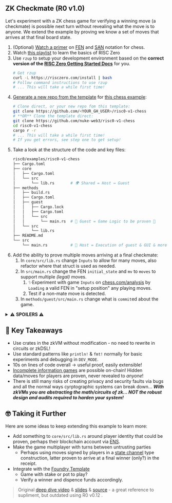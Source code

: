 ## ZK Checkmate (R0 v1.0)

Let's experiment with a ZK chess game for verifying a winning move (a checkmate) is possible next turn without revealing what the move is to anyone.
We extend the example by proving we know a set of moves that arrives at that final board state.

1. (Optional) <a target="_blank" href="https://www.youtube.com/watch?v=juxiL-PM6kk">Watch a primer</a> on <a target="_blank" href="https://en.wikipedia.org/wiki/Forsyth%E2%80%93Edwards_Notation">FEN</a> and <a target="_blank" href="https://www.dcode.fr/san-chess-notation">SAN</a> notation for chess.
1. Watch <a target="_blank" href="https://www.youtube.com/playlist?list=PLcPzhUaCxlCj7wKkzekYYq7QDvtGTOPm7">this playlist</a> to learn the basics of RISC Zero
1. Use `rzup` to setup your development environment based on the **correct version of the <a target="_blank" href="https://dev.risczero.com/api/">RISC Zero Getting Started Docs</a>** for you.
   ```sh
   # Get rzup
   curl -L https://risczero.com/install | bash
   # Follow command instructions to use rzup
   # ... This will take a while first time!
   ```
1. <a target="_blank" href="https://docs.github.com/en/repositories/creating-and-managing-repositories/creating-a-repository-from-a-template#creating-a-repository-from-a-template">Generate a new repo from the template</a> for <a target="_blank" href="https://github.com/risc0/risc0/tree/v1.0.1/examples/chess">this chess example</a>:
   ```sh
   # Clone direct, or your new repo fom this template:
   git clone https://github.com/<YOUR_GH_USER>/risc0-v1-chess 
   # **OR** Clone the template direct:
   git clone https://github.com/nuke-web3/risc0-v1-chess 
   cd risc0-v1-chess 
   cargo r -r
   # ... This will take a while first time!
   # If you get errors, see step one to get setup!
   ```
1. Take a look at the structure of the code and key files:
   ```sh
   risc0/examples/risc0-v1-chess 
   ├── Cargo.toml
   ├── core                 
   │   ├── Cargo.toml
   │   └── src
   │       └── lib.rs       # 🌍 Shared = Host ↔️ Guest
   ├── methods
   │   ├── build.rs
   │   ├── Cargo.toml
   │   ├── guest
   │   │   ├── Cargo.lock
   │   │   ├── Cargo.toml
   │   │   └── src
   │   │       └── main.rs  # 🧰 Guest = Game Logic to be proven 🌟
   │   └── src
   │       └── lib.rs
   ├── README.md
   └── src
       └── main.rs          # 🏃 Host = Execution of guest & GUI & more unproven
   ```
1. Add the ability to prove multiple moves arriving at a final checkmate:
   1. In `core/src/lib.rs` change `Inputs` to allow for many moves, also refactor where that struct is used as needed.
   1. In `src/main.rs` change the FEN `initial_state` and `mv` to `moves` to support multiple _(legal)_ moves.
      1. ✨Experiment with game `Inputs` on <a target="_blank" href="https://www.chess.com/analysis?tab=analysis">chess.com/analysis</a> by `Loading` a valid FEN in "setup position" any playing moves.
      1. Test if a non-mate move is detected.
   1. In `methods/guest/src/main.rs` change what is `commit`ed about the game.

<details>
<summary>⚠️ <b>SPOILERS</b> ⚠️</summary>

> <a target="_blank" href="https://github.com/nuke-web3/risc0-v1-chess/pull/1">One possible solution with comments and tips</a>

</details>

## 📝 Key Takeaways

- Use crates in the zkVM without modification - no need to rewrite in circuits or zkDSL!
- Use standard patterns like `println!` & `fmt!` normally for basic experiments and debugging in `DEV_MODE`.
- 10s on lines of code overall -> useful proof, easily extensible!
- <a target="_blank" href="https://en.wikipedia.org/wiki/Bayesian_game">Incomplete information games</a> are possible on-chain! Hidden data/moves for players are proven, never revealed to _anyone_!
- There is still many risks of creating privacy and security faults via bugs and all the normal ways cyrptographic systems can break down...
  _**With zkVMs you are abstracting the math/circuits of zk... NOT the robust design and audits required to harden your system!**_

## 🤓 Taking it Further

Here are some ideas to keep extending this example to learn more:

- Add something to `core/src/lib.rs` around player identity that could be proven, perhaps their blockchain account via [ENS](https://ens.domains/).
- Make the game multiplayer with turns between untrusting parties
  - Perhaps using moves signed by players in a <a target="_blank" href="https://ethereum.org/en/developers/docs/scaling/state-channels/">state channel</a> type construction, latter proven to arrive at a final winner (only?) in the receipt.
- Integrate with the <a target="_blank" href="https://github.com/risc0/risc0-foundry-template">Foundry Template</a>
  - Game with stake or pot to play?
  - Verify a winner and dispence funds accordingly.

> Original <a target="_blank" href="https://www.youtube.com/watch?v=vxqxRiTXGBI&list=PLcPzhUaCxlCgig7ofeARMPwQ8vbuD6hC5&index=10">deep dive video</a> & <a target="_blank" href="https://drive.google.com/file/d/1Bum4x50qatqBUlQyNVkt90nnA2SEOHNO/view">slides</a> & <a target="_blank" href="https://github.com/risc0/risc0-rust-examples/tree/main/chess">source</a> - a great reference to supliment, but outdated using R0 v0.12 .
